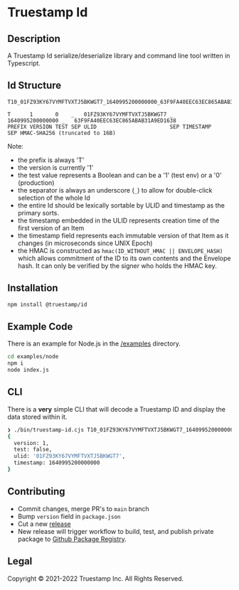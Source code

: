 # Truestamp Id

## Description

A Truestamp Id serialize/deserialize library and command line tool written in Typescript.

## Id Structure

```text
T10_01FZ93KY67VYMFTVXTJ5BKWGT7_1640995200000000_63F9FA40EEC63EC865ABAB31A9ED1638

T      1       0    _   01FZ93KY67VYMFTVXTJ5BKWGT7 _   1640995200000000 _   63F9FA40EEC63EC865ABAB31A9ED1638
PREFIX VERSION TEST SEP ULID                       SEP TIMESTAMP        SEP HMAC-SHA256 (truncated to 16B)
```

Note:

* the prefix is always 'T'
* the version is currently '1'
* the test value represents a Boolean and can be a '1' (test env) or a '0' (production)
* the separator is always an underscore (`_`) to allow for double-click selection of the whole Id
* the entire Id should be lexically sortable by ULID and timestamp as the primary sorts.
* the timestamp embedded in the ULID represents creation time of the first version of an Item
* the timestamp field represents each immutable version of that Item as it changes (in microseconds since UNIX Epoch)
* the HMAC is constructed as `hmac(ID_WITHOUT_HMAC || ENVELOPE_HASH)` which allows commitment of the ID to its own contents and the Envelope hash. It can only be verified by the signer who holds the HMAC key.

## Installation

```sh
npm install @truestamp/id
```

## Example Code

There is an example for Node.js in the [/examples](/examples) directory.

```sh
cd examples/node
npm i
node index.js
```

## CLI

There is a **very** simple CLI that will decode a Truestamp ID and
display the data stored within it.

```sh
❯ ./bin/truestamp-id.cjs T10_01FZ93KY67VYMFTVXTJ5BKWGT7_1640995200000000_63F9FA40EEC63EC865ABAB31A9ED1638
{
  version: 1,
  test: false,
  ulid: '01FZ93KY67VYMFTVXTJ5BKWGT7',
  timestamp: 1640995200000000
}
```

## Contributing

* Commit changes, merge PR's to `main` branch
* Bump `version` field in `package.json`
* Cut a new [release](https://github.com/truestamp/truestamp-id/releases)
* New release will trigger workflow to build, test, and publish private package to [Github Package Registry](https://github.com/truestamp/truestamp-id/packages).

## Legal

Copyright © 2021-2022 Truestamp Inc. All Rights Reserved.
